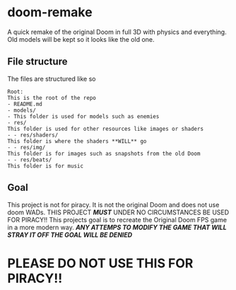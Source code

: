 # doom-remake
A quick remake of the original Doom in full 3D with physics and everything. Old models will be kept so it looks like the old one.

## File structure
The files are structured like so
```
Root:
This is the root of the repo
- README.md
- models/
- This folder is used for models such as enemies
- res/
This folder is used for other resources like images or shaders
- - res/shaders/
This folder is where the shaders **WILL** go
- - res/img/
This folder is for images such as snapshots from the old Doom
- - res/beats/
This folder is for music
```

## Goal
This project is not for piracy. It is not the original Doom and does not use doom WADs. THIS PROJECT ***MUST*** UNDER NO CIRCUMSTANCES BE USED FOR PIRACY!!
This projects goal is to recreate the Original Doom FPS game in a more modern way. ***ANY ATTEMPS TO MODIFY THE GAME THAT WILL STRAY IT OFF THE GOAL WILL BE DENIED***
# PLEASE DO NOT USE THIS FOR PIRACY!!
